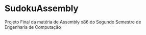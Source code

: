 # SudokuAssembly
Projeto Final da matéria de Assembly x86 do Segundo Semestre de Engenharia de Computação
